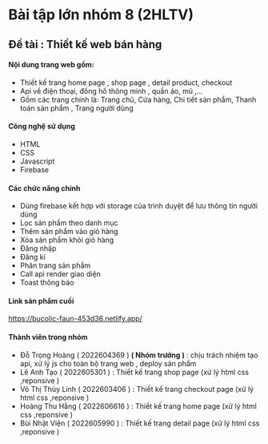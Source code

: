 # Bài tập lớn nhóm 8 (2HLTV)
## Đề tài : Thiết kế web bán hàng 
#### Nội dung trang web gồm:
- Thiết kế trang home page , shop page , detail product, checkout
- Api về điện thoại, đồng hồ thông minh , quần áo, mũ ,...
- Gồm các trang chính là: Trang chủ, Cửa hàng, Chi tiết sản phẩm, Thanh toán sản phẩm , Trang người dùng
#### Công nghệ sử dụng
- HTML
- CSS
- Javascript
- Firebase
#### Các chức năng chính
- Dùng firebase kết hợp với storage của trình duyệt để lưu thông tin người dùng
- Lọc sản phẩm theo danh mục
- Thêm sản phẩm vào giỏ hàng
- Xóa sản phẩm khỏi giỏ hàng
- Đăng nhập
- Đăng kí
- Phân trang sản phẩm
- Call api render giao diện
- Toast thông báo
#### Link sản phẩm cuối
<a>https://bucolic-faun-453d36.netlify.app/</a>
#### Thành viên trong nhóm
- Đỗ Trọng Hoàng ( 2022604369 ) **( Nhóm trưởng )** : chịu trách nhiệm tạo api, xử lý js cho toàn bộ trang web , deploy sản phẩm
- Lê Anh Tạo ( 2022605301 ) : Thiết kế trang shop page (xử lý html css ,reponsive )
- Võ Thị Thùy Linh ( 2022603406 ) : Thiết kế trang checkout page (xử lý html css ,reponsive )
- Hoàng Thu Hằng ( 2022606616 ) : Thiết kế trang home page (xử lý html css ,reponsive )
- Bùi Nhật Viện ( 2022605990 ) : Thiết kế trang detail page (xử lý html css ,reponsive )

 
